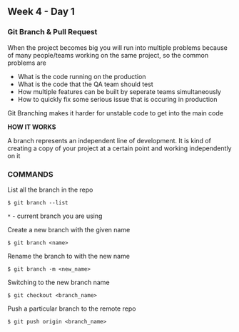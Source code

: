 ## Week 4 - Day 1 

### Git Branch & Pull Request

When the project becomes big you will run into multiple problems because of many people/teams working on the same project, so the common problems are

- What is the code running on the production 
- What is the code that the QA team should test
- How multiple features can be built by seperate teams simultaneously
- How to quickly fix some serious issue that is occuring in production

Git Branching makes it harder for unstable code to get into the main code



**HOW IT WORKS**

A branch represents an independent line of development. It is kind of creating a copy of your project at a certain point and working independently on it



### COMMANDS



List all the branch in the repo 

```shell
$ git branch --list
```

`*`  - current branch you are using



Create a new branch with the given name

```shell
$ git branch <name>
```



Rename the branch to with the new name

```shell
$ git branch -m <new_name>
```



Switching to the new branch name

```shell
$ git checkout <branch_name>
```



Push a particular branch to the remote repo

```shell
$ git push origin <branch_name>
```
